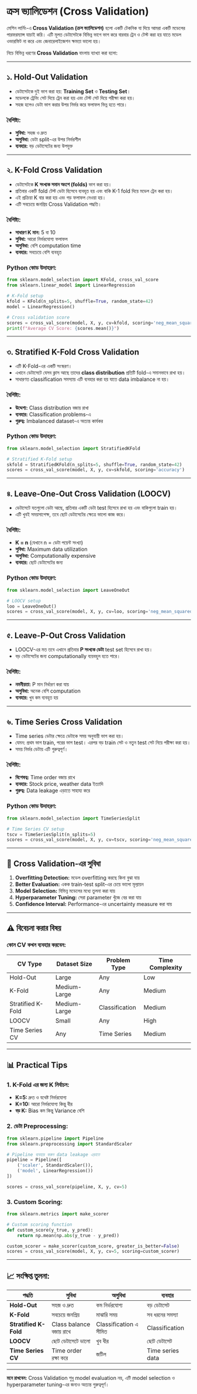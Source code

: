# ক্রস ভ্যালিডেশন (Cross Validation)

মেশিন লার্নিং-এ **Cross Validation (ক্রস ভ্যালিডেশন)** হলো একটি টেকনিক যা দিয়ে আমরা একটি মডেলের পারফরম্যান্স যাচাই করি। এটি মূলত ডেটাসেটকে বিভিন্ন ভাগে ভাগ করে বারবার ট্রেন ও টেস্ট করা হয় যাতে মডেল ওভারফিট না করে এবং জেনারেলাইজেশন ক্ষমতা ভালো হয়।

নিচে বিভিন্ন ধরণের **Cross Validation** বাংলায় ব্যাখ্যা করা হলো:

---

## ১. **Hold-Out Validation**

- ডেটাসেটকে দুই ভাগ করা হয়: **Training Set** ও **Testing Set**।
- মডেলকে ট্রেনিং সেট দিয়ে ট্রেন করা হয় এবং টেস্ট সেট দিয়ে পরীক্ষা করা হয়।
- সহজ হলেও ডেটা ভাগ করার উপর নির্ভর করে ফলাফল ভিন্ন হতে পারে।

### বৈশিষ্ট্য:
- **সুবিধা:** সহজ ও দ্রুত
- **অসুবিধা:** ডেটা split-এর উপর নির্ভরশীল
- **ব্যবহার:** বড় ডেটাসেটের জন্য উপযুক্ত

---

## ২. **K-Fold Cross Validation**

- ডেটাসেটকে **K সংখ্যক সমান অংশে (folds)** ভাগ করা হয়।
- প্রতিবার একটি fold টেস্ট ডেটা হিসেবে ব্যবহৃত হয় এবং বাকি K-1 fold দিয়ে মডেল ট্রেন করা হয়।
- এই প্রক্রিয়া K বার করা হয় এবং গড় ফলাফল নেওয়া হয়।
- এটি সবচেয়ে জনপ্রিয় Cross Validation পদ্ধতি।

### বৈশিষ্ট্য:
- **সাধারণ K মান:** 5 বা 10
- **সুবিধা:** আরো নির্ভরযোগ্য ফলাফল
- **অসুবিধা:** বেশি computation time
- **ব্যবহার:** সবচেয়ে বেশি ব্যবহৃত

### Python কোড উদাহরণ:
```python
from sklearn.model_selection import KFold, cross_val_score
from sklearn.linear_model import LinearRegression

# K-Fold setup
kfold = KFold(n_splits=5, shuffle=True, random_state=42)
model = LinearRegression()

# Cross validation score
scores = cross_val_score(model, X, y, cv=kfold, scoring='neg_mean_squared_error')
print(f"Average CV Score: {scores.mean()}")
```

---

## ৩. **Stratified K-Fold Cross Validation**

- এটি K-Fold-এর একটি সংস্করণ।
- এখানে ডেটাসেটে যেসব ক্লাস আছে তাদের **class distribution** প্রতিটি fold-এ সমানভাবে রাখা হয়।
- সাধারণত classification সমস্যায় এটি ব্যবহার করা হয় যাতে data imbalance না হয়।

### বৈশিষ্ট্য:
- **উদ্দেশ্য:** Class distribution বজায় রাখা
- **ব্যবহার:** Classification problems-এ
- **গুরুত্ব:** Imbalanced dataset-এ অত্যন্ত কার্যকর

### Python কোড উদাহরণ:
```python
from sklearn.model_selection import StratifiedKFold

# Stratified K-Fold setup
skfold = StratifiedKFold(n_splits=5, shuffle=True, random_state=42)
scores = cross_val_score(model, X, y, cv=skfold, scoring='accuracy')
```

---

## ৪. **Leave-One-Out Cross Validation (LOOCV)**

- ডেটাসেটে যতগুলো ডেটা আছে, প্রতিবার একটি ডেটা test হিসেবে রাখা হয় এবং বাকিগুলো train হয়।
- এটি খুবই সময়সাপেক্ষ, তবে ছোট ডেটাসেটের ক্ষেত্রে ভালো কাজ করে।

### বৈশিষ্ট্য:
- **K = n** (যেখানে n = ডেটা পয়েন্ট সংখ্যা)
- **সুবিধা:** Maximum data utilization
- **অসুবিধা:** Computationally expensive
- **ব্যবহার:** ছোট ডেটাসেটের জন্য

### Python কোড উদাহরণ:
```python
from sklearn.model_selection import LeaveOneOut

# LOOCV setup
loo = LeaveOneOut()
scores = cross_val_score(model, X, y, cv=loo, scoring='neg_mean_squared_error')
```

---

## ৫. **Leave-P-Out Cross Validation**

- LOOCV-এর মত তবে এখানে প্রতিবার **P সংখ্যক ডেটা** test set হিসেবে রাখা হয়।
- বড় ডেটাসেটের জন্য computationally ব্যয়বহুল হতে পারে।

### বৈশিষ্ট্য:
- **নমনীয়তা:** P মান নির্ধারণ করা যায়
- **অসুবিধা:** অনেক বেশি computation
- **ব্যবহার:** খুব কম ব্যবহৃত হয়

---

## ৬. **Time Series Cross Validation**

- Time series ডেটার ক্ষেত্রে ডেটাকে সময় অনুযায়ী ভাগ করা হয়।
- যেমন: প্রথম ভাগ train, পরের ভাগ test। এরপর বড় train সেট ও নতুন test সেট নিয়ে পরীক্ষা করা হয়।
- সময় নির্ভর ডেটায় এটি গুরুত্বপূর্ণ।

### বৈশিষ্ট্য:
- **বিশেষত্ব:** Time order বজায় রাখে
- **ব্যবহার:** Stock price, weather data ইত্যাদি
- **গুরুত্ব:** Data leakage এড়াতে সাহায্য করে

### Python কোড উদাহরণ:
```python
from sklearn.model_selection import TimeSeriesSplit

# Time Series CV setup
tscv = TimeSeriesSplit(n_splits=5)
scores = cross_val_score(model, X, y, cv=tscv, scoring='neg_mean_squared_error')
```

---

## 🎯 Cross Validation-এর সুবিধা

1. **Overfitting Detection:** মডেল overfitting করছে কিনা বুঝা যায়
2. **Better Evaluation:** একক train-test split-এর চেয়ে ভালো মূল্যায়ন
3. **Model Selection:** বিভিন্ন মডেলের মধ্যে তুলনা করা যায়
4. **Hyperparameter Tuning:** সেরা parameter খুঁজে বের করা যায়
5. **Confidence Interval:** Performance-এর uncertainty measure করা যায়

---

## ⚠️ বিবেচনা করার বিষয়

### **কোন CV কখন ব্যবহার করবেন:**

| CV Type | Dataset Size | Problem Type | Time Complexity |
|---------|-------------|--------------|-----------------|
| Hold-Out | Large | Any | Low |
| K-Fold | Medium-Large | Any | Medium |
| Stratified K-Fold | Medium-Large | Classification | Medium |
| LOOCV | Small | Any | High |
| Time Series CV | Any | Time Series | Medium |

---

## 📊 Practical Tips

### **1. K-Fold এর জন্য K নির্বাচন:**
- **K=5:** দ্রুত ও যথেষ্ট নির্ভরযোগ্য
- **K=10:** আরো নির্ভরযোগ্য কিন্তু ধীর
- **বড় K:** Bias কম কিন্তু Variance বেশি

### **2. ডেটা Preprocessing:**
```python
from sklearn.pipeline import Pipeline
from sklearn.preprocessing import StandardScaler

# Pipeline ব্যবহার করুন data leakage এড়াতে
pipeline = Pipeline([
    ('scaler', StandardScaler()),
    ('model', LinearRegression())
])

scores = cross_val_score(pipeline, X, y, cv=5)
```

### **3. Custom Scoring:**
```python
from sklearn.metrics import make_scorer

# Custom scoring function
def custom_score(y_true, y_pred):
    return np.mean(np.abs(y_true - y_pred))

custom_scorer = make_scorer(custom_score, greater_is_better=False)
scores = cross_val_score(model, X, y, cv=5, scoring=custom_scorer)
```

---

## 📈 সংক্ষিপ্ত তুলনা:

| পদ্ধতি | সুবিধা | অসুবিধা | ব্যবহার |
|--------|--------|---------|--------|
| **Hold-Out** | সহজ ও দ্রুত | কম নির্ভরযোগ্য | বড় ডেটাসেট |
| **K-Fold** | সবচেয়ে জনপ্রিয় | মাঝারি সময় | সব ধরনের সমস্যা |
| **Stratified K-Fold** | Class balance বজায় রাখে | Classification এ সীমিত | Classification |
| **LOOCV** | ছোট ডেটাসেটে ভালো | খুব ধীর | ছোট ডেটাসেট |
| **Time Series CV** | Time order রক্ষা করে | জটিল | Time series data |

---

**মনে রাখবেন:** Cross Validation শুধু model evaluation নয়, এটি model selection ও hyperparameter tuning-এর জন্যও অত্যন্ত গুরুত্বপূর্ণ।